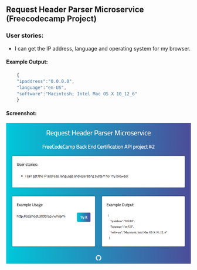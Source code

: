 ## Request Header Parser Microservice (Freecodecamp Project)

### User stories:

* I can get the IP address, language and operating system for my browser.

#### Example Output:

```javascript
	{
	"ipaddress":"0.0.0.0",
	"language":"en-US",
	"software":"Macintosh; Intel Mac OS X 10_12_6"
	}

```

#### Screenshot:

![request-header-parser-ms screenshot](https://raw.githubusercontent.com/rifkegribenes/request-header-parser-ms/master/Screen%20Shot%202018-01-17%20at%203.13.44%20PM.png)

